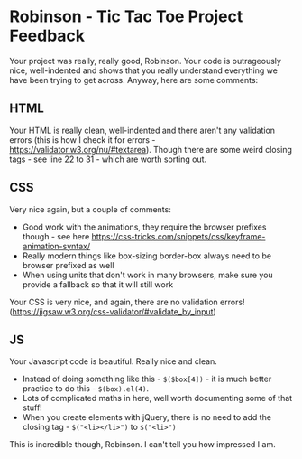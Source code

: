 # Robinson - Tic Tac Toe Project Feedback

Your project was really, really good, Robinson. Your code is outrageously nice, well-indented and shows that you really understand everything we have been trying to get across.  Anyway, here are some comments:

## HTML

Your HTML is really clean, well-indented and there aren't any validation errors (this is how I check it for errors - https://validator.w3.org/nu/#textarea). Though there are some weird closing tags - see line 22 to 31 - which are worth sorting out.

## CSS

Very nice again, but a couple of comments:

- Good work with the animations, they require the browser prefixes though - see here https://css-tricks.com/snippets/css/keyframe-animation-syntax/
- Really modern things like box-sizing border-box always need to be browser prefixed as well
- When using units that don't work in many browsers, make sure you provide a fallback so that it will still work

Your CSS is very nice, and again, there are no validation errors! (https://jigsaw.w3.org/css-validator/#validate_by_input)

## JS

Your Javascript code is beautiful. Really nice and clean.

- Instead of doing something like this - ` $($box[4]) ` - it is much better practice to do this - ` $(box).el(4) `.
- Lots of complicated maths in here, well worth documenting some of that stuff!
- When you create elements with jQuery, there is no need to add the closing tag - ` $("<li></li>") ` to ` $("<li>") `


This is incredible though, Robinson. I can't tell you how impressed I am.